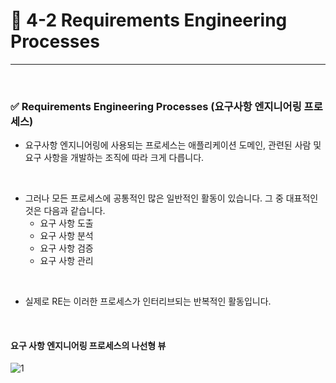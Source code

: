 # 🍎 4-2 Requirements Engineering Processes
---
<br>

### ✅ Requirements Engineering Processes (요구사항 엔지니어링 프로세스)
- 요구사항 엔지니어링에 사용되는 프로세스는 애플리케이션 도메인, 관련된 사람 및 요구 사항을 개발하는 조직에 따라 크게 다릅니다.
<br>

- 그러나 모든 프로세스에 공통적인 많은 일반적인 활동이 있습니다. 그 중 대표적인 것은 다음과 같습니다.
  - 요구 사항 도출
  - 요구 사항 분석
  - 요구 사항 검증
  - 요구 사항 관리
<br>

- 실제로 RE는 이러한 프로세스가 인터리브되는 반복적인 활동입니다.
<br>

#### 요구 사항 엔지니어링 프로세스의 나선형 뷰
![1](https://i.imgur.com/ChSPq4y.png)
<br>
